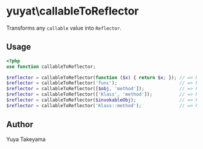 # yuyat\callableToReflector

Transforms any `callable` value into `Reflector`.

## Usage

```php
<?php
use function callableToReflector;

$reflector = callableToReflector(function ($x) { return $x; }); // => ReflectionFunction
$reflector = callableToReflector('func');                       // => ReflectionFunction
$reflector = callableToReflector([$obj, 'method']);             // => ReflectionMethod
$reflector = callableToReflector(['Klass', 'method']);          // => ReflectionMethod
$reflector = callableToReflector($invokableObj);                // => ReflectionMethod
$reflector = callableToReflector('Klass::method');              // => ReflectionMethod
```

## Author

Yuya Takeyama
